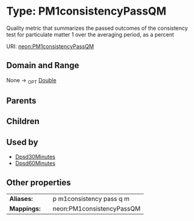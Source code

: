 
# Type: PM1consistencyPassQM


Quality metric that summarizes the passed outcomes of the consistency test for particulate matter 1 over the averaging period, as a percent

URI: [neon:PM1consistencyPassQM](https://data.neonscience.org/PM1consistencyPassQM)


## Domain and Range

None ->  <sub>OPT</sub> [Double](types/Double.md)

## Parents


## Children


## Used by

 * [Dpsd30Minutes](Dpsd30Minutes.md)
 * [Dpsd60Minutes](Dpsd60Minutes.md)

## Other properties

|  |  |  |
| --- | --- | --- |
| **Aliases:** | | p m1consistency pass q m |
| **Mappings:** | | neon:PM1consistencyPassQM |


